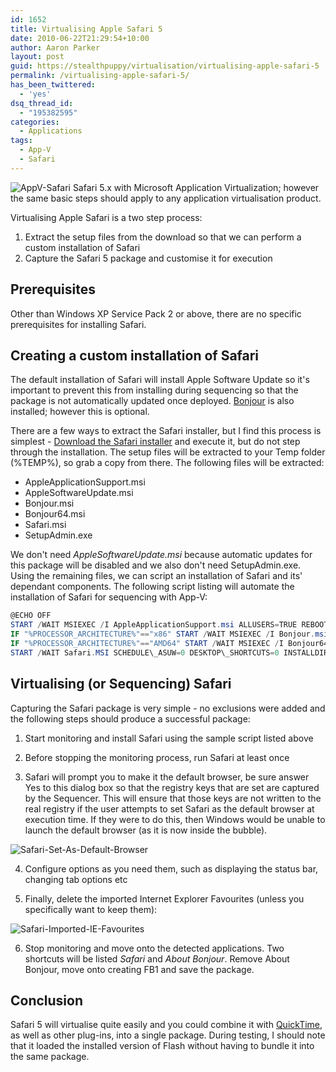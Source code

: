 ```yaml
---
id: 1652
title: Virtualising Apple Safari 5
date: 2010-06-22T21:29:54+10:00
author: Aaron Parker
layout: post
guid: https://stealthpuppy/virtualisation/virtualising-apple-safari-5
permalink: /virtualising-apple-safari-5/
has_been_twittered:
  - 'yes'
dsq_thread_id:
  - "195382595"
categories:
  - Applications
tags:
  - App-V
  - Safari
---
```

![AppV-Safari]({{site.baseurl}}/media/2010/06/AppVSafari_thumb.png) Safari 5.x with Microsoft Application Virtualization; however the same basic steps should apply to any application virtualisation product.

Virtualising Apple Safari is a two step process:

  1. Extract the setup files from the download so that we can perform a custom installation of Safari
  2. Capture the Safari 5 package and customise it for execution

## Prerequisites

Other than Windows XP Service Pack 2 or above, there are no specific prerequisites for installing Safari.

## Creating a custom installation of Safari

The default installation of Safari will install Apple Software Update so it's important to prevent this from installing during sequencing so that the package is not automatically updated once deployed. [Bonjour](http://en.wikipedia.org/wiki/Apple_Bonjour) is also installed; however this is optional.

There are a few ways to extract the Safari installer, but I find this process is simplest - [Download the Safari installer](http://www.apple.com/safari/download/) and execute it, but do not step through the installation. The setup files will be extracted to your Temp folder (%TEMP%), so grab a copy from there. The following files will be extracted:

  * AppleApplicationSupport.msi
  * AppleSoftwareUpdate.msi
  * Bonjour.msi
  * Bonjour64.msi
  * Safari.msi
  * SetupAdmin.exe

We don't need _AppleSoftwareUpdate.msi_ because automatic updates for this package will be disabled and we also don't need SetupAdmin.exe. Using the remaining files, we can script an installation of Safari and its' dependant components. The following script listing will automate the installation of Safari for sequencing with App-V:

```powershell
@ECHO OFF  
START /WAIT MSIEXEC /I AppleApplicationSupport.msi ALLUSERS=TRUE REBOOT=SUPRESS /QB  
IF "%PROCESSOR_ARCHITECTURE%"=="x86" START /WAIT MSIEXEC /I Bonjour.msi ALLUSERS=TRUE REBOOT=SUPRESS /QB  
IF "%PROCESSOR_ARCHITECTURE%"=="AMD64" START /WAIT MSIEXEC /I Bonjour64.msi ALLUSERS=TRUE REBOOT=SUPRESS /QB  
START /WAIT Safari.MSI SCHEDULE\_ASUW=0 DESKTOP\_SHORTCUTS=0 INSTALLDIR=Q:\SAFARI5x.000\Safari ALLUSERS=TRUE REBOOT=SUPPRESS /QB
```

## Virtualising (or Sequencing) Safari

Capturing the Safari package is very simple - no exclusions were added and the following steps should produce a successful package:

1. Start monitoring and install Safari using the sample script listed above

2. Before stopping the monitoring process, run Safari at least once

3. Safari will prompt you to make it the default browser, be sure answer Yes to this dialog box so that the registry keys that are set are captured by the Sequencer. This will ensure that those keys are not written to the real registry if the user attempts to set Safari as the default browser at execution time. If they were to do this, then Windows would be unable to launch the default browser (as it is now inside the bubble).

![Safari-Set-As-Default-Browser]({{site.baseurl}}/media/2010/06/SafariSetAsDefaultBrowser.png)

4. Configure options as you need them, such as displaying the status bar, changing tab options etc

5. Finally, delete the imported Internet Explorer Favourites (unless you specifically want to keep them):

![Safari-Imported-IE-Favourites]({{site.baseurl}}/media/2010/06/SafariImportedIEFavourites.png)

6. Stop monitoring and move onto the detected applications. Two shortcuts will be listed _Safari_ and _About Bonjour_. Remove About Bonjour, move onto creating FB1 and save the package.

## Conclusion

Safari 5 will virtualise quite easily and you could combine it with [QuickTime]({{site.baseurl}}/virtualisation/sequencing-apple-quicktime-7x.), as well as other plug-ins, into a single package. During testing, I should note that it loaded the installed version of Flash without having to bundle it into the same package.
